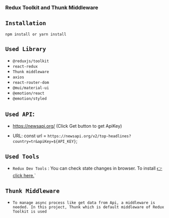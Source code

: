 ### Redux Toolkit and Thunk Middleware

## `Installation`

```
npm install or yarn install
```

## `Used Library`

- `@reduxjs/toolkit`
- `react-redux`
- `Thunk middleware`
- `axios`
- `react-router-dom`
- `@mui/material-ui`
- `@emotion/react`
- `@emotion/styled`

## `Used API`:

- https://newsapi.org/
  (Click Get button to get ApiKey)

- URL:
  const url = `https://newsapi.org/v2/top-headlines?country=tr&apiKey=${API_KEY}`;

## `Used Tools`

- `Redux Dev Tools` : You can check state changes in browser. To install [👉click here.](https://chrome.google.com/webstore/detail/redux-devtools/lmhkpmbekcpmknklioeibfkpmmfibljd?utm_source=chrome-ntp-icon)`

## `Thunk Middleware`

- `To manage async process like get data from Api, a middleware is needed. In this project, Thunk which is default middleware of Redux Toolkit is used`
